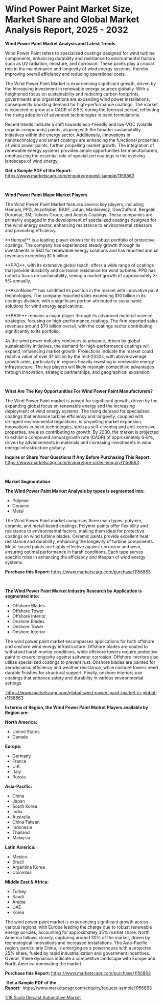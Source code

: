 <p><h1>Wind Power Paint Market Size, Market Share and Global Market Analysis Report, 2025 - 2032</h1></p><p><strong>Wind Power Paint Market Analysis and Latest Trends</strong></p>
<p><p>Wind Power Paint refers to specialized coatings designed for wind turbine components, enhancing durability and resistance to environmental factors such as UV radiation, moisture, and corrosion. These paints play a crucial role in the maintenance and longevity of wind energy systems, thereby improving overall efficiency and reducing operational costs.</p><p>The Wind Power Paint Market is experiencing significant growth, driven by the increasing investment in renewable energy sources globally. With a heightened focus on sustainability and reducing carbon footprints, governments and organizations are expanding wind power installations, consequently boosting demand for high-performance coatings. The market is expected to grow at a CAGR of 8.5% during the forecast period, reflecting the rising adoption of advanced technologies in paint formulations.</p><p>Recent trends indicate a shift towards eco-friendly and low-VOC (volatile organic compounds) paints, aligning with the broader sustainability initiatives within the energy sector. Additionally, innovations in nanotechnology and smart coatings are enhancing the functional properties of wind power paints, further propelling market growth. The integration of renewable energy systems provides ample opportunities for manufacturers, emphasizing the essential role of specialized coatings in the evolving landscape of wind energy.</p></p>
<p><strong>Get a Sample PDF of the Report:&nbsp;</strong> <a href="https://www.marketscagr.com/enquiry/request-sample/1156863?utm_campaign=2528&utm_medium=2&utm_source=Github&utm_content=ia&utm_term=21032025&utm_id=wind-power-paint">https://www.marketscagr.com/enquiry/request-sample/1156863</a></p>
<p>&nbsp;</p>
<p><strong>Wind Power Paint Major Market Players</strong></p>
<p><p>The Wind Power Paint Market features several key players, including Hempel, PPG, AkzoNobel, BASF, Jotun, Mankiewicz, DowDuPont, Bergolin, Duromar, 3M, Teknos Group, and Aeolus Coatings. These companies are primarily engaged in the development of specialized coatings designed for the wind energy sector, enhancing resistance to environmental stressors and promoting efficiency.</p><p>**Hempel** is a leading player known for its robust portfolio of protective coatings. The company has experienced steady growth through its investments in R&D for renewable energy solutions and has reported annual revenues exceeding $1.5 billion.</p><p>**PPG**, with its extensive global reach, offers a wide range of coatings that provide durability and corrosion resistance for wind turbines. PPG has noted a focus on sustainability, seeing a market growth of approximately 3-5% annually.</p><p>**AkzoNobel** has solidified its position in the market with innovative paint technologies. The company reported sales exceeding $10 billion in its coatings division, with a significant portion attributed to sustainable solutions for wind energy applications.</p><p>**BASF** remains a major player through its advanced material science strategies, focusing on high-performance coatings. The firm reported sales revenues around $70 billion overall, with the coatings sector contributing significantly to its portfolio.</p><p>As the wind power industry continues to advance, driven by global sustainability initiatives, the demand for high-performance coatings will expand, influencing market growth. Projections indicate the market could reach a value of over $1 billion by the mid-2030s, with above-average growth rates, particularly in regions heavily investing in renewable energy infrastructure. The key players will likely maintain competitive advantages through innovation, strategic partnerships, and geographical expansion.</p></p>
<p>&nbsp;</p>
<p><strong>What Are The Key Opportunities For Wind Power Paint Manufacturers?</strong></p>
<p><p>The Wind Power Paint market is poised for significant growth, driven by the expanding global focus on renewable energy and the increasing deployment of wind energy systems. The rising demand for specialized coatings that enhance turbine efficiency and longevity, coupled with stringent environmental regulations, is propelling market expansion. Innovations in paint technologies, such as self-cleaning and anti-corrosive properties, are also contributing to growth. By 2030, the market is projected to exhibit a compound annual growth rate (CAGR) of approximately 6-8%, driven by advancements in materials and increasing investments in wind energy infrastructure globally.</p></p>
<p><strong>Inquire or Share Your Questions If Any Before Purchasing This Report:</strong> <a href="https://www.marketscagr.com/enquiry/pre-order-enquiry/1156863?utm_campaign=2528&utm_medium=2&utm_source=Github&utm_content=ia&utm_term=21032025&utm_id=wind-power-paint">https://www.marketscagr.com/enquiry/pre-order-enquiry/1156863</a></p>
<p>&nbsp;</p>
<p><strong>Market Segmentation</strong></p>
<p><strong>The Wind Power Paint Market Analysis by types is segmented into:</strong></p>
<p><ul><li>Polymer</li><li>Ceramic</li><li>Metal</li></ul></p>
<p><p>The Wind Power Paint market comprises three main types: polymer, ceramic, and metal-based coatings. Polymer paints offer flexibility and resistance to environmental factors, making them ideal for protective coatings on wind turbine blades. Ceramic paints provide excellent heat resistance and durability, enhancing the longevity of turbine components. Metal-based paints are highly effective against corrosion and wear, ensuring optimal performance in harsh conditions. Each type serves specific roles in enhancing the efficiency and lifespan of wind energy systems.</p></p>
<p><strong>Purchase this Report:&nbsp;</strong><a href="https://www.marketscagr.com/purchase/1156863?utm_campaign=2528&utm_medium=2&utm_source=Github&utm_content=ia&utm_term=21032025&utm_id=wind-power-paint">https://www.marketscagr.com/purchase/1156863</a></p>
<p>&nbsp;</p>
<p><strong>The Wind Power Paint Market Industry Research by Application is segmented into:</strong></p>
<p><ul><li>Offshore Blades</li><li>Offshore Tower</li><li>Offshore Interior</li><li>Onshore Blades</li><li>Onshore Tower</li><li>Onshore Interior</li></ul></p>
<p><p>The wind power paint market encompasses applications for both offshore and onshore wind energy infrastructure. Offshore blades are coated to withstand harsh marine conditions, while offshore towers require protective paint to ensure longevity against saltwater corrosion. Offshore interiors also utilize specialized coatings to prevent rust. Onshore blades are painted for aerodynamic efficiency and weather resistance, while onshore towers need durable finishes for structural support. Finally, onshore interiors use coatings that enhance safety and durability in various environmental settings.</p></p>
<p><a href="https://www.marketscagr.com/global-wind-power-paint-market-in-global-r1156863?utm_campaign=2528&utm_medium=2&utm_source=Github&utm_content=ia&utm_term=21032025&utm_id=wind-power-paint">&nbsp;https://www.marketscagr.com/global-wind-power-paint-market-in-global-r1156863</a></p>
<p><strong>In terms of Region, the Wind Power Paint Market Players available by Region are:</strong></p>
<p>
    <p> <strong> North America: </strong>
        <ul>
            <li>United States</li>
            <li>Canada</li>
        </ul>
        </p> 
    <p> <strong> Europe: </strong>
        <ul>
            <li>Germany</li>
            <li>France</li>
            <li>U.K.</li>
            <li>Italy</li>
            <li>Russia</li>
        </ul>
        </p> 
    <p> <strong> Asia-Pacific: </strong>
        <ul>
            <li>China</li>
            <li>Japan</li>
            <li>South Korea</li>
            <li>India</li>
            <li>Australia</li>
            <li>China Taiwan</li>
            <li>Indonesia</li>
            <li>Thailand</li>
            <li>Malaysia</li>
        </ul>
        </p> 
    <p> <strong> Latin America: </strong>
        <ul>
            <li>Mexico</li>
            <li>Brazil</li>
            <li>Argentina Korea</li>
            <li>Colombia</li>
        </ul>
        </p> 
    <p> <strong> Middle East & Africa: </strong>
        <ul>
            <li>Turkey</li>
            <li>Saudi</li>
            <li>Arabia</li>
            <li>UAE</li>
            <li>Korea</li>
        </ul>
    </p>
    </p>
<p><p>The wind power paint market is experiencing significant growth across various regions, with Europe leading the charge due to robust renewable energy policies, accounting for approximately 35% market share. North America follows closely, capturing around 30% of the market, driven by technological innovations and increased installations. The Asia-Pacific region, particularly China, is emerging as a powerhouse with a projected 25% share, fueled by rapid industrialization and government incentives. Overall, these dynamics indicate a competitive landscape with Europe and North America dominating the market.</p></p>
<p><strong>Purchase this Report: </strong><a href="https://www.marketscagr.com/purchase/1156863?utm_campaign=2528&utm_medium=2&utm_source=Github&utm_content=ia&utm_term=21032025&utm_id=wind-power-paint">https://www.marketscagr.com/purchase/1156863</a></p>
<p>&nbsp;<strong>Get a Sample PDF of the Report:&nbsp;&nbsp;</strong><a href="https://www.marketscagr.com/enquiry/request-sample/1156863?utm_campaign=2528&utm_medium=2&utm_source=Github&utm_content=ia&utm_term=21032025&utm_id=wind-power-paint">https://www.marketscagr.com/enquiry/request-sample/1156863</a></p>
<p><strong></strong></p>
<p><p><a href="https://github.com/maclarensidney/Market-Research-Report-List-1/blob/main/118-scale-diecast-automotive-market.md?utm_campaign=2528&utm_medium=2&utm_source=Github&utm_content=ia&utm_term=21032025&utm_id=wind-power-paint">1:18 Scale Diecast Automotive Market</a></p></p>